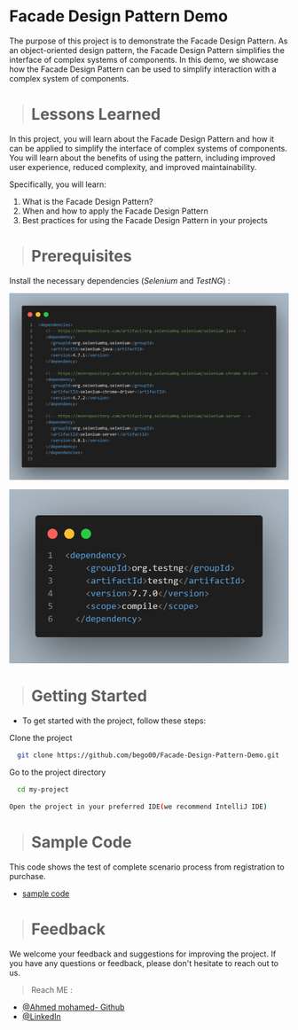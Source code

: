 # Facade Design Pattern Demo

The purpose of this project is to demonstrate the Facade Design Pattern. As an object-oriented design pattern, the Facade Design Pattern simplifies the interface of complex systems of components. In this demo, we showcase how the Facade Design Pattern can be used to simplify interaction with a complex system of components.

># Lessons Learned

In this project, you will learn about the Facade Design Pattern and how it can be applied to simplify the interface of complex systems of components. You will learn about the benefits of using the pattern, including improved user experience, reduced complexity, and improved maintainability.

Specifically, you will learn:

1) What is the Facade Design Pattern?
2) When and how to apply the Facade Design Pattern
3) Best practices for using the Facade Design Pattern in your projects

># Prerequisites

Install the necessary dependencies (*Selenium* and *TestNG*) :

![Selenium](/SnapShots/selenium.jpg)

![TestNG](/SnapShots/testng.jpg)

># Getting Started

- To get started with the project, follow these steps:

Clone the project

```bash
  git clone https://github.com/bego00/Facade-Design-Pattern-Demo.git
```

Go to the project directory

```bash
  cd my-project
```

```bash
Open the project in your preferred IDE(we recommend IntelliJ IDE)
```

># Sample Code

This code shows the test of complete scenario process from registration to purchase.

- [sample code](/SnapShots/sampleCode.jpg)

># Feedback

We welcome your feedback and suggestions for improving the project. If you have any questions or feedback, please don't hesitate to reach out to us.
>Reach ME :

- [@Ahmed mohamed- Github](https://github.com/bego00)
- [@LinkedIn](https://www.linkedin.com/in/ahmed2mohamed/)
